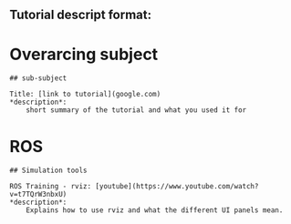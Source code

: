 ## Tutorial descript format:

# Overarcing subject
    ## sub-subject

    Title: [link to tutorial](google.com)
    *description*:
        short summary of the tutorial and what you used it for

# ROS
    ## Simulation tools
    
    ROS Training - rviz: [youtube](https://www.youtube.com/watch?v=t7TQrW3nbxU)
    *description*:
        Explains how to use rviz and what the different UI panels mean.
